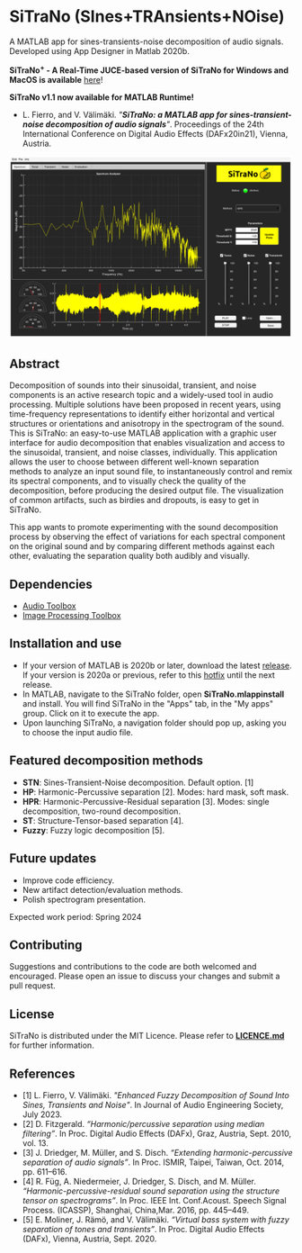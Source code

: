 # SiTraNo (SInes+TRAnsients+NOise)
A MATLAB app for sines-transients-noise decomposition of audio signals. Developed using App Designer in Matlab 2020b.

**SiTraNo<sup>+</sup> - A Real-Time JUCE-based version of SiTraNo for Windows and MacOS is available** [here](https://github.com/tantepSjnk/SiTraNoPlus)! 

**SiTraNo v1.1 now available for MATLAB Runtime!**

* L. Fierro, and V. Välimäki. _"**SiTraNo: a MATLAB app for sines-transient-noise decomposition of audio signals**"_.  Proceedings of the 24th International Conference on Digital Audio Effects (DAFx20in21), Vienna, Austria.

![](GUIFinal.png)

## Abstract

Decomposition of sounds into their sinusoidal, transient, and noise components is an active research topic and a widely-used tool in audio processing. Multiple solutions have been proposed in recent years, using time-frequency representations to identify either horizontal and vertical structures or orientations and anisotropy in the spectrogram of the sound. 
This is SiTraNo: an easy-to-use MATLAB application with a graphic user interface for audio decomposition that enables visualization and access to the sinusoidal, transient, and noise classes, individually. This application allows the user to choose between different well-known separation methods to analyze an input sound file, to instantaneously control and remix its spectral components, and to visually check the quality of the decomposition, before producing the desired output file. The visualization of common artifacts, such as birdies and dropouts, is easy to get in SiTraNo. 

This app wants to promote experimenting with the sound decomposition process by observing the effect of variations for each spectral component on the original sound and by comparing different methods against each other, evaluating the separation quality both audibly and visually.

## Dependencies

* [Audio Toolbox](https://www.mathworks.com/products/audio.html)
* [Image Processing Toolbox](https://www.mathworks.com/products/image.html)

## Installation and use
* If your version of MATLAB is 2020b or later, download the latest [release](https://github.com/himynameisfuego/SiTraNo/releases/latest). If your version is 2020a or previous, refer to this [hotfix](https://github.com/himynameisfuego/SiTraNo/files/6351972/SiTraNo_HotFix_1.0.0.1.zip) until the next release.
* In MATLAB, navigate to the SiTraNo folder, open **SiTraNo.mlappinstall** and install. You will find SiTraNo in the "Apps" tab, in the "My apps" group. Click on it to execute the app.
* Upon launching SiTraNo, a navigation folder should pop up, asking you to choose the input audio file.

## Featured decomposition methods

* **STN**: Sines-Transient-Noise decomposition. Default option. [1]
* **HP**: Harmonic-Percussive separation [2]. Modes: hard mask, soft mask.
* **HPR**: Harmonic-Percussive-Residual separation [3]. Modes: single decomposition, two-round decomposition. 
* **ST**: Structure-Tensor-based separation [4].
* **Fuzzy**: Fuzzy logic decomposition [5].

## Future updates
* Improve code efficiency.
* New artifact detection/evaluation methods.
* Polish spectrogram presentation.

Expected work period: Spring 2024

## Contributing
Suggestions and contributions to the code are both welcomed and encouraged. Please open an issue to discuss your changes and submit a pull request.

## License
SiTraNo is distributed under the MIT Licence. Please refer to [**LICENCE.md**](LICENSE.md) for further information.

## References
* [1] L. Fierro, V. Välimäki. _"Enhanced Fuzzy Decomposition of Sound Into Sines, Transients and Noise"_. In Journal of Audio Engineering Society, July 2023.
* [2] D. Fitzgerald. _“Harmonic/percussive separation using median filtering”_. In Proc. Digital Audio Effects (DAFx), Graz, Austria, Sept. 2010, vol. 13.
* [3] J. Driedger, M. Müller, and S. Disch. _“Extending harmonic-percussive  separation  of  audio  signals”_. In Proc. ISMIR, Taipei, Taiwan, Oct. 2014, pp. 611–616.
* [4]  R. Füg, A. Niedermeier, J. Driedger, S. Disch, and M. Müller. _“Harmonic-percussive-residual  sound  separation  using  the structure tensor on spectrograms”_. In Proc. IEEE Int. Conf.Acoust. Speech Signal Process. (ICASSP), Shanghai, China,Mar. 2016, pp. 445–449.
* [5] E. Moliner,  J. Rämö,  and V. Välimäki. _“Virtual bass system with fuzzy separation of tones and transients”_. In Proc. Digital Audio Effects (DAFx), Vienna, Austria, Sept. 2020.
